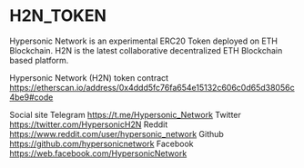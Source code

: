 # H2N_TOKEN
Hypersonic Network is an experimental ERC20 Token deployed on ETH Blockchain. H2N is the latest collaborative decentralized ETH Blockchain based platform.

Hypersonic Network (H2N) token contract
https://etherscan.io/address/0x4ddd5fc76fa654e15132c606c0d65d38056c4be9#code

Social site
Telegram https://t.me/Hypersonic_Network
Twitter  https://twitter.com/HypersonicH2N 
Reddit   https://www.reddit.com/user/hypersonic_network
Github   https://github.com/hypersonicnetwork
Facebook https://web.facebook.com/HypersonicNetwork
